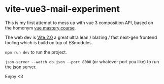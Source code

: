 # vite-vue3-mail-experiment

This is my first attempt to mess up with vue 3 composition API, based on the homonym [vue mastery course](https://www.vuemastery.com/).

The web dev is [Vite 2.0](https://vitejs.dev/) a great ultra lean / blazing / fast next-gen frontend tooling which is build on top of ESmodules.

`npm run dev` to run the project.

`json-server --watch db.json --port 8000` (or whatever port you like) to run the json server.

Enjoy <3

